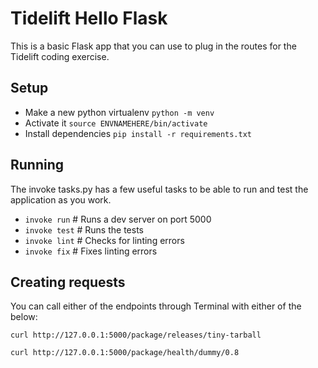 # Tidelift Hello Flask

This is a basic Flask app that you can use to plug in the routes
for the Tidelift coding exercise.

## Setup 
- Make a new python virtualenv `python -m venv`
- Activate it `source ENVNAMEHERE/bin/activate`
- Install dependencies `pip install -r requirements.txt`

## Running

The invoke tasks.py has a few useful tasks to be able to run and test
the application as you work.

- `invoke run` # Runs a dev server on port 5000
- `invoke test`  # Runs the tests
- `invoke lint` # Checks for linting errors
- `invoke fix` # Fixes linting errors


## Creating requests

You can call either of the endpoints through Terminal with either of the below:

`curl http://127.0.0.1:5000/package/releases/tiny-tarball`

`curl http://127.0.0.1:5000/package/health/dummy/0.8`
